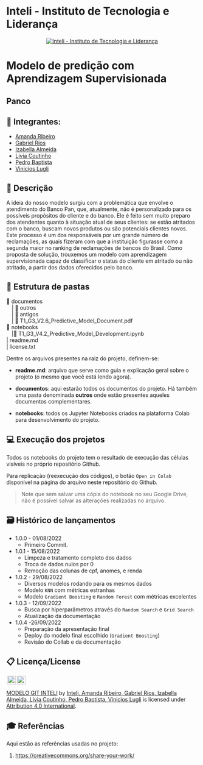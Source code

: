 # Inteli - Instituto de Tecnologia e Liderança 

<p align="center">
<a href= "https://www.inteli.edu.br/"><img src="https://www.inteli.edu.br/wp-content/uploads/2021/08/20172028/marca_1-2.png" alt="Inteli - Instituto de Tecnologia e Liderança" border="0"></a>
</p>

# Modelo de predição com Aprendizagem Supervisionada

## Panco

## 🍞 Integrantes: 
- <a href="https://www.linkedin.com/in/amanda-fontes/">Amanda Ribeiro</a>
- <a href="https://www.linkedin.com/in/gabrielriostorres/">Gabriel Rios</a>
- <a href="https://www.linkedin.com/in/izabellaalmeida/">Izabella Almeida</a> 
- <a href="https://www.linkedin.com/in/liviapcoutinho/">Lívia Coutinho</a> 
- <a href="https://www.linkedin.com/in/pedro-hagge/">Pedro Baptista</a>
- <a href="https://www.linkedin.com/in/vinicioslugli/">Vinicios Lugli</a> 

## 📝 Descrição
A ideia do nosso modelo surgiu com a problemática que envolve o atendimento do Banco Pan, que, atualmente, não é personalizado para os possíveis propósitos do cliente e do banco. Ele é feito sem muito preparo dos atendentes quanto à situação atual de seus clientes: se estão atritados com o banco, buscam novos produtos ou são potenciais clientes novos. Este processo é um dos responsáveis por um grande número de reclamações, as quais fizeram com que a instituição figurasse como a segunda maior no ranking de reclamações de bancos do Brasil.
Como proposta de solução, trouxemos um modelo com aprendizagem supervisionada capaz de classificar o status do cliente em atritado ou não atritado, a partir dos dados oferecidos pelo banco.

## 📁 Estrutura de pastas
📂 documentos <br>
  &emsp;| 📁 outros <br>
  &emsp;| 📁 antigos <br>
  &emsp;| 📃 T1_G3_V2.6_Predictive_Model_Document.pdf<br>
📂 notebooks<br>
  &emsp;|🤖 T1_G3_V4.2_Predictive_Model_Development.ipynb<br>
| readme.md<br>
| license.txt

Dentre os arquivos presentes na raiz do projeto, definem-se:

- <b>readme.md</b>: arquivo que serve como guia e explicação geral sobre o projeto (o mesmo que você está lendo agora).

- <b>documentos</b>: aqui estarão todos os documentos do projeto. Há também uma pasta denominada <b>outros</b> onde estão presentes aqueles documentos complementares.

- <b>notebooks</b>: todos os Jupyter Notebooks criados na plataforma Colab para desenvolvimento do projeto.

## 💻 Execução dos projetos

Todos os notebooks do projeto tem o resultado de execução das células visíveis no próprio repositório Github.

Para replicação (reexecução dos códigos), o botão `Open in Colab` disponível na página do arquivo neste repositório do Github.
> Note que sem salvar uma cópia do notebook no seu Google Drive, não é possível salvar as alterações realizadas no arquivo.

## 🗃 Histórico de lançamentos

* 1.0.0 - 01/08/2022
    * Primeiro Commit.
* 1.0.1 - 15/08/2022
    * Limpeza e tratamento completo dos dados
    * Troca de dados nulos por 0
    * Remoção das colunas de cpf, anomes, e renda
* 1.0.2 - 29/08/2022
    * Diversos modelos rodando para os mesmos dados
    * Modelo `KNN` com métricas estranhas
    * Modelo `Gradient Boosting` e `Random Forest` com métricas excelentes
* 1.0.3 - 12/09/2022
    * Busca por hiperparâmetros através do `Random Search` e `Grid Search`
    * Atualização da documentação
* 1.0.4 -26/09/2022
    * Preparação da apresentação final
    * Deploy do modelo final escolhido (`Gradient Boosting`)
    * Revisão do Collab e da documentação

## 📋 Licença/License

<img style="height:22px!important;margin-left:3px;vertical-align:text-bottom;" src="https://mirrors.creativecommons.org/presskit/icons/cc.svg?ref=chooser-v1"><img style="height:22px!important;margin-left:3px;vertical-align:text-bottom;" src="https://mirrors.creativecommons.org/presskit/icons/by.svg?ref=chooser-v1"><p xmlns:cc="http://creativecommons.org/ns#" xmlns:dct="http://purl.org/dc/terms/"><a property="dct:title" rel="cc:attributionURL" href="https://github.com/Spidus/Teste_Final_1">MODELO GIT INTELI</a> by <a rel="cc:attributionURL dct:creator" property="cc:attributionName" href="https://www.yggbrasil.com.br/vr">Inteli, Amanda Ribeiro, Gabriel Rios, Izabella Almeida, Lívia Coutinho, Pedro Baptista, Vinicios Lugli</a> is licensed under <a href="http://creativecommons.org/licenses/by/4.0/?ref=chooser-v1" target="_blank" rel="license noopener noreferrer" style="display:inline-block;">Attribution 4.0 International</a>.</p>

## 🎓 Referências

Aqui estão as referências usadas no projeto:

1. <https://creativecommons.org/share-your-work/>
